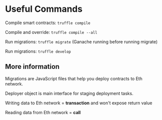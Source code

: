 # Useful Commands

Compile smart contracts: `truffle compile`

Compile and override: `truffle compile --all `

Run migrations: `truffle migrate` (Ganache running before running migrate)

Run migrations: `truffle develop`

## More information

Migrations are JavaScript files that help you deploy contracts to Eth network.

Deployer object is main interface for staging deployment tasks.

Writing data to Eth network = **transaction** and won't expose return value

Reading data from Eth network = **call**
